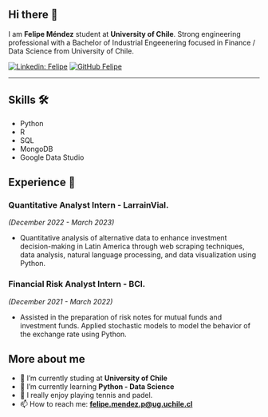 ## Hi there 👋

I am **Felipe Méndez** student at **University of Chile**. Strong engineering professional with a Bachelor of Industrial Engeenering focused in Finance / Data Science from University of Chile.

[![Linkedin: Felipe](https://img.shields.io/badge/-Felipe-blue?style=flat-square&logo=Linkedin&logoColor=white&link=https://www.linkedin.com/in/ghazi-khan/)](https://www.linkedin.com/in/felipe-mendez-p/)
[![GitHub Felipe](https://img.shields.io/github/followers/Felipe-mendezp?label=follow&style=social)](https://github.com/Felipe-mendezp)

---

## Skills 🛠
- Python
- R
- SQL
- MongoDB
- Google Data Studio

## Experience 💼

### Quantitative Analyst Intern - LarrainVial.
*(December 2022 - March 2023)*

- Quantitative analysis of alternative data to enhance investment decision-making in Latin America through web scraping techniques, data analysis, natural language processing, and data visualization using Python.

### Financial Risk Analyst Intern - BCI.
*(December 2021 - March 2022)*

- Assisted in the preparation of risk notes for mutual funds and investment funds. Applied stochastic models to model the behavior of the exchange rate using Python.

## More about me
- 🔭 I’m currently studing at **University of Chile**
- 🌱 I’m currently learning **Python - Data Science**
- 🎾 I really enjoy playing tennis and padel.
- 📫 How to reach me:
  **[felipe.mendez.p@ug.uchile.cl](mailto:felipe.mendez.p@ug.uchile.cl)**
